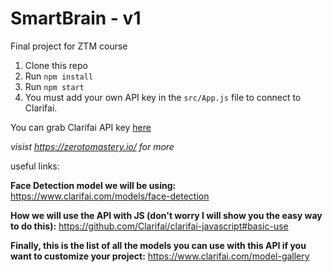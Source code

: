 # SmartBrain - v1
Final project for ZTM course

1. Clone this repo
2. Run `npm install`
3. Run `npm start`
4. You must add your own API key in the `src/App.js` file to connect to Clarifai.

You can grab Clarifai API key [here](https://www.clarifai.com/)

*visist https://zerotomastery.io/ for more*


useful links: 

**Face Detection model we will be using:** https://www.clarifai.com/models/face-detection

**How we will use the API with JS (don't worry I will show you the easy way to do this):** https://github.com/Clarifai/clarifai-javascript#basic-use


**Finally, this is the list of all the models you can use with this API if you want to customize your project:** https://www.clarifai.com/model-gallery
